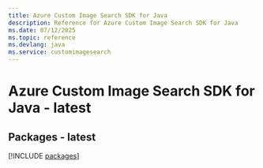```yaml
---
title: Azure Custom Image Search SDK for Java
description: Reference for Azure Custom Image Search SDK for Java
ms.date: 07/12/2025
ms.topic: reference
ms.devlang: java
ms.service: customimagesearch
---
```

# Azure Custom Image Search SDK for Java - latest
## Packages - latest
[!INCLUDE [packages](custom-image-search-index.md)]